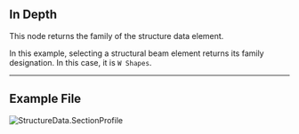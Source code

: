 ## In Depth

This node returns the family of the structure data element.

In this example, selecting a structural beam element returns its family designation. In this case, it is `W Shapes`.

___
## Example File

![StructureData.SectionProfile](./AdvanceSteel.ConnectionAutomation.Nodes.StructureData.SectionProfile_img.jpg)